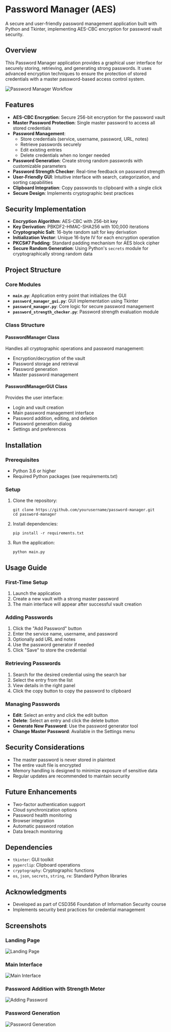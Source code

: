 # Password Manager (AES)

A secure and user-friendly password management application built with Python and Tkinter, implementing AES-CBC encryption for password vault security.

## Overview

This Password Manager application provides a graphical user interface for securely storing, retrieving, and generating strong passwords. It uses advanced encryption techniques to ensure the protection of stored credentials with a master password-based access control system.

![Password Manager Workflow](/output_screenshots/working.png)

## Features

- **AES-CBC Encryption**: Secure 256-bit encryption for the password vault
- **Master Password Protection**: Single master password to access all stored credentials
- **Password Management**:
  - Store credentials (service, username, password, URL, notes)
  - Retrieve passwords securely
  - Edit existing entries
  - Delete credentials when no longer needed
- **Password Generation**: Create strong random passwords with customizable parameters
- **Password Strength Checker**: Real-time feedback on password strength
- **User-Friendly GUI**: Intuitive interface with search, categorization, and sorting capabilities
- **Clipboard Integration**: Copy passwords to clipboard with a single click
- **Secure Design**: Implements cryptographic best practices

## Security Implementation

- **Encryption Algorithm**: AES-CBC with 256-bit key
- **Key Derivation**: PBKDF2-HMAC-SHA256 with 100,000 iterations
- **Cryptographic Salt**: 16-byte random salt for key derivation
- **Initialization Vector**: Unique 16-byte IV for each encryption operation
- **PKCS#7 Padding**: Standard padding mechanism for AES block cipher
- **Secure Random Generation**: Using Python's `secrets` module for cryptographically strong random data

## Project Structure

### Core Modules

- **`main.py`**: Application entry point that initializes the GUI
- **`password_manager_gui.py`**: GUI implementation using Tkinter
- **`password_manager.py`**: Core logic for secure password management
- **`password_strength_checker.py`**: Password strength evaluation module

### Class Structure

#### PasswordManager Class
Handles all cryptographic operations and password management:
- Encryption/decryption of the vault
- Password storage and retrieval
- Password generation
- Master password management

#### PasswordManagerGUI Class
Provides the user interface:
- Login and vault creation
- Main password management interface
- Password addition, editing, and deletion
- Password generation dialog
- Settings and preferences

## Installation

### Prerequisites

- Python 3.6 or higher
- Required Python packages (see requirements.txt)

### Setup

1. Clone the repository:
   ```
   git clone https://github.com/yourusername/password-manager.git
   cd password-manager
   ```

2. Install dependencies:
   ```
   pip install -r requirements.txt
   ```

3. Run the application:
   ```
   python main.py
   ```

## Usage Guide

### First-Time Setup

1. Launch the application
2. Create a new vault with a strong master password
3. The main interface will appear after successful vault creation

### Adding Passwords

1. Click the "Add Password" button
2. Enter the service name, username, and password
3. Optionally add URL and notes
4. Use the password generator if needed
5. Click "Save" to store the credential

### Retrieving Passwords

1. Search for the desired credential using the search bar
2. Select the entry from the list
3. View details in the right panel
4. Click the copy button to copy the password to clipboard

### Managing Passwords

- **Edit**: Select an entry and click the edit button
- **Delete**: Select an entry and click the delete button
- **Generate New Password**: Use the password generator tool
- **Change Master Password**: Available in the Settings menu

## Security Considerations

- The master password is never stored in plaintext
- The entire vault file is encrypted
- Memory handling is designed to minimize exposure of sensitive data
- Regular updates are recommended to maintain security

## Future Enhancements

- Two-factor authentication support
- Cloud synchronization options
- Password health monitoring
- Browser integration
- Automatic password rotation
- Data breach monitoring

## Dependencies

- `tkinter`: GUI toolkit
- `pyperclip`: Clipboard operations
- `cryptography`: Cryptographic functions
- `os`, `json`, `secrets`, `string`, `re`: Standard Python libraries


## Acknowledgments

- Developed as part of CSD356 Foundation of Information Security course
- Implements security best practices for credential management

## Screenshots

### Landing Page
![Landing Page](output_screenshots/img.png)

### Main Interface
![Main Interface](output_screenshots/main_interface.png)

### Password Addition with Strength Meter
![Adding Password](output_screenshots/strength_checker.png)

### Password Generation
![Password Generation](output_screenshots/working2.png)
